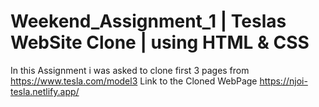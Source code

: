 # Weekend_Assignment_1 | Teslas WebSite Clone | using HTML & CSS
In this Assignment i was asked to clone first 3 pages from https://www.tesla.com/model3
Link to the Cloned WebPage
https://njoi-tesla.netlify.app/

